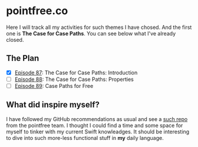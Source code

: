 # pointfree.co

Here I will track all my activities for such themes I have chosed.
And the first one is **The Case for Case Paths**. You can see below what I've already closed.

## The Plan

- [x] [Episode 87](https://www.pointfree.co/episodes/ep87-the-case-for-case-paths-introduction): The Case for Case Paths: Introduction
- [ ] [Episode 88](https://www.pointfree.co/episodes/ep88-the-case-for-case-paths-properties): The Case for Case Paths: Properties
- [ ] [Episode 89](https://www.pointfree.co/episodes/ep89-case-paths-for-free): Case Paths for Free

## What did inspire myself?

I have followed my GitHub recommendations as usual and see a [such repo](https://github.com/pointfreeco/swift-case-paths) from the pointfree team.
I thought I could find a time and some space for myself to tinker with my current Swift knowleadges.
It should be interesting to dive into such more-less functional stuff in **my** daily language.